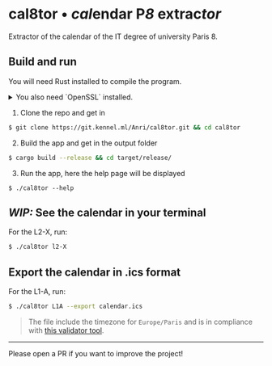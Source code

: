 # cal8tor • ***cal***endar P***8*** extrac***tor***
Extractor of the calendar of the IT degree of university Paris 8.

## Build and run
You will need Rust installed to compile the program.
<details><summary>You also need `OpenSSL` installed.</summary>

- Ubuntu: `sudo apt install libssl-dev`
- Fedora: `dnf install openssl-devel`
</details>

1. Clone the repo and get in
```bash
$ git clone https://git.kennel.ml/Anri/cal8tor.git && cd cal8tor
```
2. Build the app and get in the output folder
```bash
$ cargo build --release && cd target/release/
```
3. Run the app, here the help page will be displayed
```
$ ./cal8tor --help
```

## ***WIP:*** See the calendar in your terminal
For the L2-X, run:
```bash
$ ./cal8tor l2-X
```

## Export the calendar in .ics format
For the L1-A, run:
```bash
$ ./cal8tor L1A --export calendar.ics
```

> The file include the timezone for `Europe/Paris` and is in
compliance with [this validator tool](https://icalendar.org/validator.html).

---
Please open a PR if you want to improve the project!
